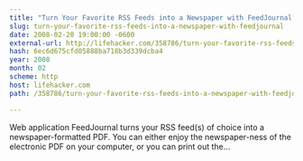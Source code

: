 ```yaml
---
title: "Turn Your Favorite RSS Feeds into a Newspaper with FeedJournal [Newsreader]"
slug: turn-your-favorite-rss-feeds-into-a-newspaper-with-feedjournal
date: 2008-02-20 19:00:00 -0600
external-url: http://lifehacker.com/358786/turn-your-favorite-rss-feeds-into-a-newspaper-with-feedjournal
hash: 6ec6d675cfd05888ba718b3d339dcba4
year: 2008
month: 02
scheme: http
host: lifehacker.com
path: /358786/turn-your-favorite-rss-feeds-into-a-newspaper-with-feedjournal

---
```


Web application FeedJournal turns your RSS feed(s) of choice into a newspaper-formatted PDF. You can either enjoy the newspaper-ness of the electronic PDF on your computer, or you can print out the...
